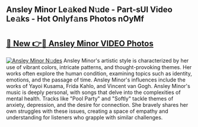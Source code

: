 ## Ansley Minor Le𝚊ked N𝚞de - Part-sUI Video Le𝚊ks - Hot Onlyf𝚊ns Photos nOyMf

# <h2><a href="http://ab71001.deff.icu/?id=Ansley+Minor">🔗 New 👉🔴 Ansley Minor VIDEO Photos</a></h2>

[![Ansley Minor N𝚞des](https://i.imgur.com/rIISA9y.gif)](http://ab71001.deff.icu/?id=Ansley+Minor)
Ansley Minor's artistic style is characterized by her use of vibrant colors, intricate patterns, and thought-provoking themes. Her works often explore the human condition, examining topics such as identity, emotions, and the passage of time. Ansley Minor's influences include the works of Yayoi Kusama, Frida Kahlo, and Vincent van Gogh. Ansley Minor's music is deeply personal, with songs that delve into the complexities of mental health. Tracks like "Pool Party" and "Softly" tackle themes of anxiety, depression, and the desire for connection. She bravely shares her own struggles with these issues, creating a space of empathy and understanding for listeners who grapple with similar challenges.
